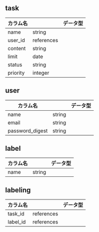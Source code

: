 ## task

|カラム名||データ型|
--- | ------ | ---
| name  | string |
| user_id  | references  |
| content  | string |
| limit  | date |
|  status | string |
| priority  | integer  |

## user

|カラム名||データ型|
--- | ------ | ---
| name  | string  |
| email | string  |
| password_digest | string |


## label

|カラム名||データ型|
--- | ------ | ---
| name  | string |

## labeling

|カラム名||データ型|
--- | ------ | ---
| task_id  | references |
| label_id |references |
